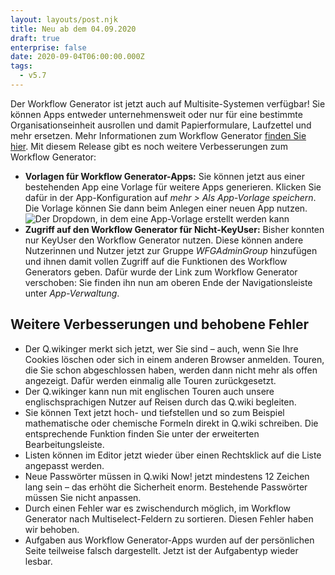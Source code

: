 ```yaml
---
layout: layouts/post.njk
title: Neu ab dem 04.09.2020
draft: true
enterprise: false
date: 2020-09-04T06:00:00.000Z
tags:
  - v5.7
---
```

Der Workflow Generator ist jetzt auch auf Multisite-Systemen verfügbar! Sie können Apps entweder unternehmensweit oder nur für eine bestimmte Organisationseinheit ausrollen und damit Papierformulare, Laufzettel und mehr ersetzen. Mehr Informationen zum Workflow Generator [finden Sie hier](https://www.modell-aachen.de/de/qwiki/applikationen/workflow-management-system). Mit diesem Release gibt es noch weitere Verbesserungen zum Workflow Generator:

* **Vorlagen für Workflow Generator-Apps:** Sie können jetzt aus einer bestehenden App eine Vorlage für weitere Apps generieren. Klicken Sie dafür in der App-Konfiguration auf *mehr > Als App-Vorlage speichern*. Die Vorlage können Sie dann beim Anlegen einer neuen App nutzen. ![Der Dropdown, in dem eine App-Vorlage erstellt werden kann](/images/5_7_createtemplate.jpg "Unter Mehr können Sie ab jetzt die Konfiguration als App-Vorlage speichern")
* **Zugriff auf den Workflow Generator für Nicht-KeyUser:** Bisher konnten nur KeyUser den Workflow Generator nutzen. Diese können andere Nutzerinnen und Nutzer jetzt zur Gruppe *WFGAdminGroup* hinzufügen und ihnen damit vollen Zugriff auf die Funktionen des Workflow Generators geben. Dafür wurde der Link zum Workflow Generator verschoben: Sie finden ihn nun am oberen Ende der Navigationsleiste unter *App-Verwaltung*.

## Weitere Verbesserungen und behobene Fehler

* Der Q.wikinger merkt sich jetzt, wer Sie sind – auch, wenn Sie Ihre Cookies löschen oder sich in einem anderen Browser anmelden. Touren, die Sie schon abgeschlossen haben, werden dann nicht mehr als offen angezeigt. Dafür werden einmalig alle Touren zurückgesetzt.
* Der Q.wikinger kann nun mit englischen Touren auch unsere englischsprachigen Nutzer auf Reisen durch das Q.wiki begleiten.
* Sie können Text jetzt hoch- und tiefstellen und so zum Beispiel mathematische oder chemische Formeln direkt in Q.wiki schreiben. Die entsprechende Funktion finden Sie unter der erweiterten Bearbeitungsleiste.
* Listen können im Editor jetzt wieder über einen Rechtsklick auf die Liste angepasst werden.
* Neue Passwörter müssen in Q.wiki Now! jetzt mindestens 12 Zeichen lang sein – das erhöht die Sicherheit enorm. Bestehende Passwörter müssen Sie nicht anpassen.
* Durch einen Fehler war es zwischendurch möglich, im Workflow Generator nach Multiselect-Feldern zu sortieren. Diesen Fehler haben wir behoben.
* Aufgaben aus Workflow Generator-Apps wurden auf der persönlichen Seite teilweise falsch dargestellt. Jetzt ist der Aufgabentyp wieder lesbar.